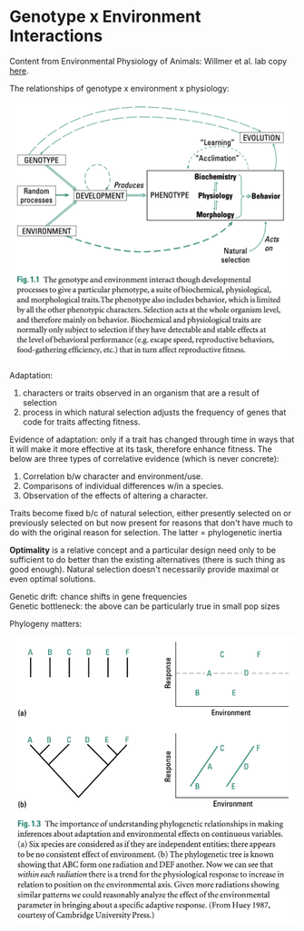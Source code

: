# Genotype x Environment Interactions

Content from Environmental Physiology of Animals: Willmer et al. lab copy [here](https://drive.google.com/drive/u/0/folders/1oV94QeIa_lDELfBGx3MmiYcWrxikD8Uk).

The relationships of genotype x environment x physiology:

![gxe](https://github.com/emmastrand/EmmaStrand_Notebook/blob/master/Comprehensive-Exams/Putnam-exam/GenxEnv.png?raw=true)

Adaptation:  
1. characters or traits observed in an organism that are a result of selection  
2. process in which natural selection adjusts the frequency of genes that code for traits affecting fitness.

Evidence of adaptation: only if a trait has changed through time in ways that it will make it more effective at its task, therefore enhance fitness. The below are three types of correlative evidence (which is never concrete):  
1. Correlation b/w character and environment/use.  
2. Comparisons of individual differences w/in a species.  
3. Observation of the effects of altering a character.

Traits become fixed b/c of natural selection, either presently selected on or previously selected on but now present for reasons that don't have much to do with the original reason for selection. The latter = phylogenetic inertia

**Optimality** is a relative concept and a particular design need only to be sufficient to do better than the existing alternatives (there is such thing as good enough). Natural selection doesn't necessarily provide maximal or even optimal solutions.

Genetic drift: chance shifts in gene frequencies  
Genetic bottleneck: the above can be particularly true in small pop sizes

Phylogeny matters:

![phylo](https://github.com/emmastrand/EmmaStrand_Notebook/blob/master/Comprehensive-Exams/Putnam-exam/phylo-vs-env.png?raw=true)
